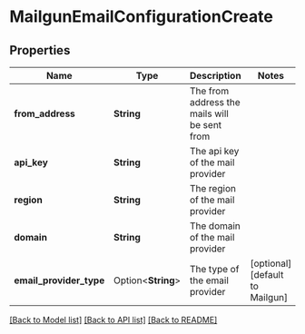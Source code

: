# MailgunEmailConfigurationCreate

## Properties

Name | Type | Description | Notes
------------ | ------------- | ------------- | -------------
**from_address** | **String** | The from address the mails will be sent from | 
**api_key** | **String** | The api key of the mail provider | 
**region** | **String** | The region of the mail provider | 
**domain** | **String** | The domain of the mail provider | 
**email_provider_type** | Option<**String**> | The type of the email provider | [optional][default to Mailgun]

[[Back to Model list]](../README.md#documentation-for-models) [[Back to API list]](../README.md#documentation-for-api-endpoints) [[Back to README]](../README.md)



